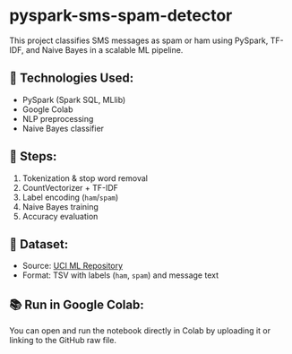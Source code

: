 # pyspark-sms-spam-detector

This project classifies SMS messages as spam or ham using PySpark, TF-IDF, and Naive Bayes in a scalable ML pipeline.

## 🔧 Technologies Used:
- PySpark (Spark SQL, MLlib)
- Google Colab
- NLP preprocessing
- Naive Bayes classifier

## 🚀 Steps:
1. Tokenization & stop word removal
2. CountVectorizer + TF-IDF
3. Label encoding (`ham`/`spam`)
4. Naive Bayes training
5. Accuracy evaluation

## 📂 Dataset:
- Source: [UCI ML Repository](https://archive.ics.uci.edu/ml/datasets/sms+spam+collection)
- Format: TSV with labels (`ham`, `spam`) and message text

## 📚 Run in Google Colab:
You can open and run the notebook directly in Colab by uploading it or linking to the GitHub raw file.

